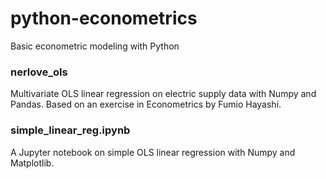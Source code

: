 # python-econometrics
Basic econometric modeling with Python

### nerlove_ols
Multivariate OLS linear regression on electric supply data with Numpy and Pandas.
Based on an exercise in Econometrics by Fumio Hayashi.

### simple_linear_reg.ipynb
A Jupyter notebook on simple OLS linear regression with Numpy and Matplotlib.
